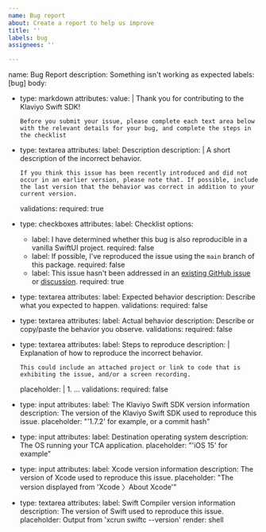 ```yaml
---
name: Bug report
about: Create a report to help us improve
title: ''
labels: bug
assignees: ''

---
```


name: Bug Report
description: Something isn't working as expected
labels: [bug]
body:
- type: markdown
  attributes:
    value: |
      Thank you for contributing to the Klaviyo Swift SDK!

      Before you submit your issue, please complete each text area below with the relevant details for your bug, and complete the steps in the checklist
- type: textarea
  attributes:
    label: Description
    description: |
      A short description of the incorrect behavior.

      If you think this issue has been recently introduced and did not occur in an earlier version, please note that. If possible, include the last version that the behavior was correct in addition to your current version.
  validations:
    required: true
- type: checkboxes
  attributes:
    label: Checklist
    options:
    - label: I have determined whether this bug is also reproducible in a vanilla SwiftUI project.
      required: false
    - label: If possible, I've reproduced the issue using the `main` branch of this package.
      required: false
    - label: This issue hasn't been addressed in an [existing GitHub issue](https://github.com/klaviyo/klaviyo-swift-sdk/issues) or [discussion](https://github.com/pointfreeco/klaviyo/klaviyo-swift-sdk/discussions).
      required: true
- type: textarea
  attributes:
    label: Expected behavior
    description: Describe what you expected to happen.
  validations:
    required: false
- type: textarea
  attributes:
    label: Actual behavior
    description: Describe or copy/paste the behavior you observe.
  validations:
    required: false
- type: textarea
  attributes:
    label: Steps to reproduce
    description: |
      Explanation of how to reproduce the incorrect behavior.

      This could include an attached project or link to code that is exhibiting the issue, and/or a screen recording.
    placeholder: |
      1. ...
  validations:
    required: false
- type: input
  attributes:
    label: The Klaviyo Swift SDK version information
    description: The version of the Klaviyo Swift SDK used to reproduce this issue.
    placeholder: "'1.7.2' for example, or a commit hash"
- type: input
  attributes:
    label: Destination operating system
    description: The OS running your TCA application.
    placeholder: "'iOS 15' for example"
- type: input
  attributes:
    label: Xcode version information
    description: The version of Xcode used to reproduce this issue.
    placeholder: "The version displayed from 'Xcode 〉About Xcode'"
- type: textarea
  attributes:
    label: Swift Compiler version information
    description: The version of Swift used to reproduce this issue.
    placeholder: Output from 'xcrun swiftc --version'
    render: shell
